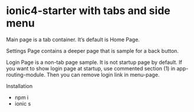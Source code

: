 # ionic4-starter with tabs and side menu

Main page is a tab container. It’s default is Home Page.

Settings Page contains a deeper page that is sample for a back button.

Login Page is a non-tab page sample. It is not startup page by default. 
If you want to show login page at startup, use commented section (1) in app-routing-module. 
Then you can remove login link in menu-page.

Installation

* npm i 
* ionic s
